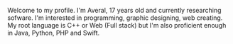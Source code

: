 Welcome to my profile. I'm Averal, 17 years old and currently researching sofware. I'm interested in programming, graphic designing, web creating. My root language is C++ or Web (Full stack) but I'm also proficient enough in Java, Python, PHP and Swift.
